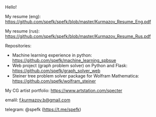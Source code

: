 Hello!

My resume (eng): https://github.com/spefk/spefk/blob/master/Kurmazov_Resume_Eng.pdf

My resume (rus): https://github.com/spefk/spefk/blob/master/Kurmazov_Resume_Rus.pdf

Repositories:
- Machine learning experience in python: https://github.com/spefk/machine_learning_spbsue
- Web project (graph problem solver) on Python and Flask: https://github.com/spefk/graph_solver_web
- Steiner tree problem solver package for Wolfram Mathematica: https://github.com/spefk/wolfram_steiner


My CG artist portfolio: https://www.artstation.com/specter

emalil: f.kurmazov.b@gmail.com

telegram: @spefk (https://t.me/spefk)
